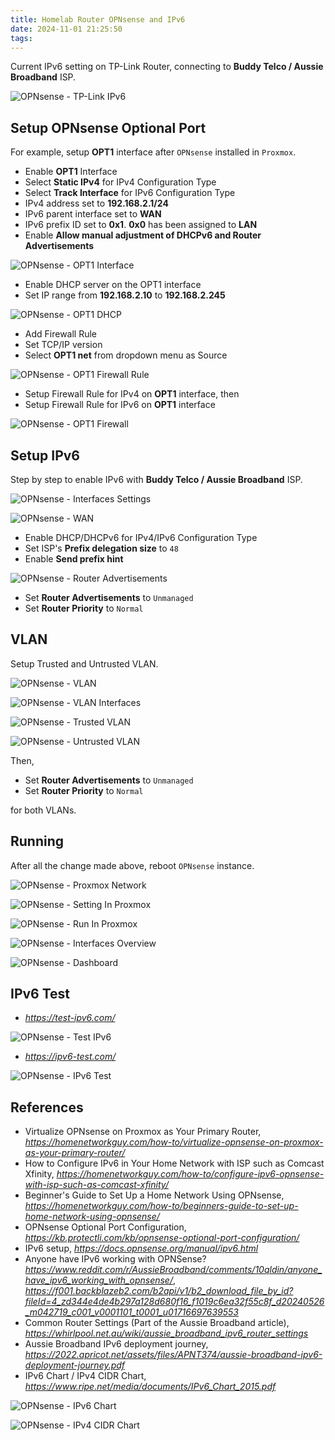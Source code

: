 ```yaml
---
title: Homelab Router OPNsense and IPv6
date: 2024-11-01 21:25:50
tags:
---
```


Current IPv6 setting on TP-Link Router, connecting to **Buddy Telco / Aussie Broadband** ISP.

![OPNsense - TP-Link IPv6](/img/OPNsense%20-%20TP-Link%20IPv6.png "OPNsense - TP-Link IPv6")


Setup OPNsense Optional Port
----------------------------

For example, setup **OPT1** interface after `OPNsense` installed in `Proxmox`.

- Enable **OPT1** Interface
- Select **Static IPv4** for IPv4 Configuration Type
- Select **Track Interface** for IPv6 Configuration Type
- IPv4 address set to **192.168.2.1/24**
- IPv6 parent interface set to **WAN**
- IPv6 prefix ID set to **0x1**. **0x0** has been assigned to **LAN**
- Enable **Allow manual adjustment of DHCPv6 and Router Advertisements**

![OPNsense - OPT1 Interface](/img/OPNsense%20-%20OPT1%20Interface.png "OPNsense - OPT1 Interface")

- Enable DHCP server on the OPT1 interface
- Set IP range from **192.168.2.10** to **192.168.2.245**

![OPNsense - OPT1 DHCP](/img/OPNsense%20-%20OPT1%20DHCP.png "OPNsense - OPT1 DHCP")

- Add Firewall Rule
- Set TCP/IP version
- Select **OPT1 net** from dropdown menu as Source

![OPNsense - OPT1 Firewall Rule](/img/OPNsense%20-%20OPT1%20Firewall%20Rule.png "OPNsense - OPT1 Firewall Rule")

- Setup Firewall Rule for IPv4 on **OPT1** interface, then
- Setup Firewall Rule for IPv6 on **OPT1** interface

![OPNsense - OPT1 Firewall](/img/OPNsense%20-%20OPT1%20Firewall.png "OPNsense - OPT1 Firewall")


Setup IPv6
----------

Step by step to enable IPv6 with **Buddy Telco / Aussie Broadband** ISP.

![OPNsense - Interfaces Settings](/img/OPNsense%20-%20Interfaces%20Settings.png "OPNsense - Interfaces Settings")

![OPNsense - WAN](/img/OPNsense%20-%20WAN.png "OPNsense - WAN")

- Enable DHCP/DHCPv6 for IPv4/IPv6 Configuration Type
- Set ISP's **Prefix delegation size** to `48`
- Enable **Send prefix hint**

![OPNsense - Router Advertisements](/img/OPNsense%20-%20Router%20Advertisements.png "OPNsense - Router Advertisements")

- Set **Router Advertisements** to `Unmanaged`
- Set **Router Priority** to `Normal`


VLAN
----

Setup Trusted and Untrusted VLAN.

![OPNsense - VLAN](/img/OPNsense%20-%20VLAN.png "OPNsense - VLAN")

![OPNsense - VLAN Interfaces](/img/OPNsense%20-%20VLAN%20Interfaces.png "OPNsense - VLAN Interfaces")

![OPNsense - Trusted VLAN](/img/OPNsense%20-%20Trusted%20VLAN.png "OPNsense - Trusted VLAN")

![OPNsense - Untrusted VLAN](/img/OPNsense%20-%20Untrusted%20VLAN.png "OPNsense - Untrusted VLAN")

Then,

- Set **Router Advertisements** to `Unmanaged`
- Set **Router Priority** to `Normal`

for both VLANs. 


Running
-------

After all the change made above, reboot `OPNsense` instance.

![OPNsense - Proxmox Network](/img/OPNsense%20-%20Proxmox%20Network.png "OPNsense - Proxmox Network")

![OPNsense - Setting In Proxmox](/img/OPNsense%20-%20Setting%20In%20Proxmox.png "OPNsense - Setting In Proxmox")

![OPNsense - Run In Proxmox](/img/OPNsense%20-%20Run%20In%20Proxmox.png "OPNsense - Run In Proxmox")

![OPNsense - Interfaces Overview](/img/OPNsense%20-%20Interfaces%20Overview.png "OPNsense - Interfaces Overview")

![OPNsense - Dashboard](/img/OPNsense%20-%20Dashboard.png "OPNsense - Dashboard")


IPv6 Test
---------

- _https://test-ipv6.com/_

![OPNsense - Test IPv6](/img/OPNsense%20-%20Test%20IPv6.png "OPNsense - Test IPv6")

- _https://ipv6-test.com/_

![OPNsense - IPv6 Test](/img/OPNsense%20-%20IPv6%20Test.png "OPNsense - Test Test")


References
----------

- Virtualize OPNsense on Proxmox as Your Primary Router, _https://homenetworkguy.com/how-to/virtualize-opnsense-on-proxmox-as-your-primary-router/_
- How to Configure IPv6 in Your Home Network with ISP such as Comcast Xfinity, _https://homenetworkguy.com/how-to/configure-ipv6-opnsense-with-isp-such-as-comcast-xfinity/_
- Beginner's Guide to Set Up a Home Network Using OPNsense, _https://homenetworkguy.com/how-to/beginners-guide-to-set-up-home-network-using-opnsense/_
- OPNsense Optional Port Configuration, _https://kb.protectli.com/kb/opnsense-optional-port-configuration/_
- IPv6 setup, _https://docs.opnsense.org/manual/ipv6.html_
- Anyone have IPv6 working with OPNSense? _https://www.reddit.com/r/AussieBroadband/comments/10qldin/anyone_have_ipv6_working_with_opnsense/_, _https://f001.backblazeb2.com/b2api/v1/b2_download_file_by_id?fileId=4_zd344e4de4b297a128d680f16_f1019c6ea32f55c8f_d20240526_m042719_c001_v0001101_t0001_u01716697639553_
- Common Router Settings (Part of the Aussie Broadband article), _https://whirlpool.net.au/wiki/aussie_broadband_ipv6_router_settings_
- Aussie Broadband IPv6 deployment journey, _https://2022.apricot.net/assets/files/APNT374/aussie-broadband-ipv6-deployment-journey.pdf_
- IPv6 Chart / IPv4 CIDR Chart, _https://www.ripe.net/media/documents/IPv6_Chart_2015.pdf_

![OPNsense - IPv6 Chart](/img/OPNsense%20-%20IPv6%20Chart.png "OPNsense - IPv6 Chart")

![OPNsense - IPv4 CIDR Chart](/img/OPNsense%20-%20IPv4%20CIDR%20Chart.png "OPNsense - IPv4 CIDR Chart")

